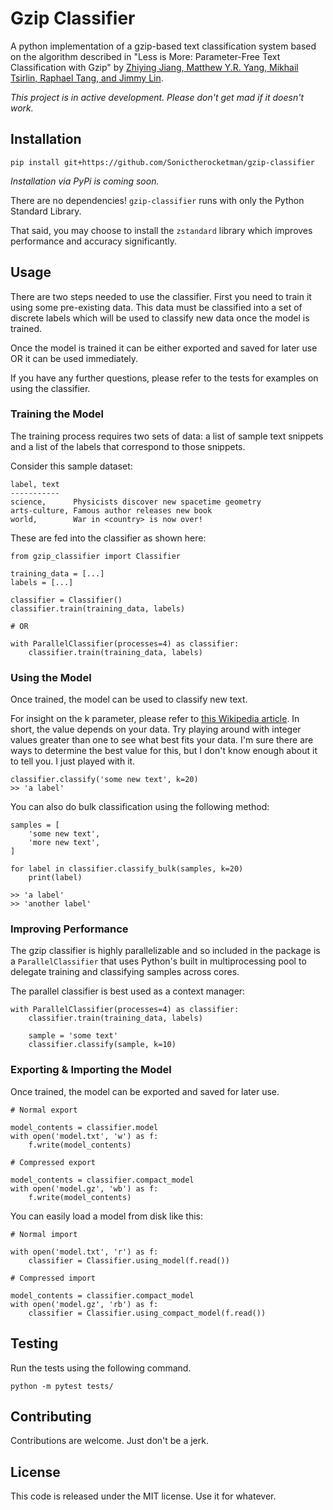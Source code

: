 # Gzip Classifier

A python implementation of a gzip-based text classification system based on the algorithm described in "Less is More: Parameter-Free Text Classification with Gzip" by [Zhiying Jiang, Matthew Y.R. Yang, Mikhail Tsirlin, Raphael Tang, and Jimmy Lin](https://arxiv.org/pdf/2212.09410.pdf).

*This project is in active development. Please don't get mad if it doesn't work.*


## Installation

```
pip install git+https://github.com/Sonictherocketman/gzip-classifier
```

*Installation via PyPi is coming soon.*

There are no dependencies! `gzip-classifier` runs with only the Python Standard Library.

That said, you may choose to install the `zstandard` library which improves performance and accuracy significantly.


## Usage

There are two steps needed to use the classifier. First you need to train it using some pre-existing data. This data must be classified into a set of discrete labels which will be used to classify new data once the model is trained.

Once the model is trained it can be either exported and saved for later use OR it can be used immediately.

If you have any further questions, please refer to the tests for examples on using the classifier.


### Training the Model

The training process requires two sets of data: a list of sample text snippets and a list of the labels that correspond to those snippets.

Consider this sample dataset:

```
label, text
-----------
science,      Physicists discover new spacetime geometry
arts-culture, Famous author releases new book
world,        War in <country> is now over!
```

These are fed into the classifier as shown here:

```
from gzip_classifier import Classifier

training_data = [...]
labels = [...]

classifier = Classifier()
classifier.train(training_data, labels)

# OR

with ParallelClassifier(processes=4) as classifier:
    classifier.train(training_data, labels)
```


### Using the Model

Once trained, the model can be used to classify new text.

For insight on the k parameter, please refer to [this Wikipedia article](https://en.wikipedia.org/wiki/K-nearest_neighbors_algorithm). In short, the value depends on your data. Try playing around with integer values greater than one to see what best fits your data. I'm sure there are ways to determine the best value for this, but I don't know enough about it to tell you. I just played with it.

```
classifier.classify('some new text', k=20)
>> 'a label'
```

You can also do bulk classification using the following method:

```
samples = [
    'some new text',
    'more new text',
]

for label in classifier.classify_bulk(samples, k=20)
    print(label)

>> 'a label'
>> 'another label'
```


### Improving Performance

The gzip classifier is highly parallelizable and so included in the package is a `ParallelClassifier` that uses Python's built in multiprocessing pool to delegate training and classifying samples across cores.

The parallel classifier is best used as a context manager:

```
with ParallelClassifier(processes=4) as classifier:
    classifier.train(training_data, labels)

    sample = 'some text'
    classifier.classify(sample, k=10)
```


### Exporting & Importing the Model

Once trained, the model can be exported and saved for later use.

```
# Normal export

model_contents = classifier.model
with open('model.txt', 'w') as f:
    f.write(model_contents)

# Compressed export

model_contents = classifier.compact_model
with open('model.gz', 'wb') as f:
    f.write(model_contents)
```

You can easily load a model from disk like this:

```
# Normal import

with open('model.txt', 'r') as f:
    classifier = Classifier.using_model(f.read())

# Compressed import

model_contents = classifier.compact_model
with open('model.gz', 'rb') as f:
    classifier = Classifier.using_compact_model(f.read())
```


## Testing

Run the tests using the following command.

```
python -m pytest tests/
```


## Contributing

Contributions are welcome. Just don't be a jerk.


## License

This code is released under the MIT license. Use it for whatever.
